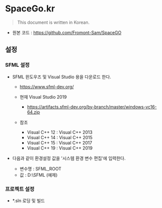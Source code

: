 # SpaceGo.kr

> This document is written in Korean. 

- 원본 코드 : https://github.com/Fromont-Sam/SpaceGO

## 설정

### SFML 설정

 - SFML 윈도우즈 및 Visual Studio 용을 다운로드 한다.
 
   - https://www.sfml-dev.org/
   
   - 현재 Visual Studio 2019 
   
      * https://artifacts.sfml-dev.org/by-branch/master/windows-vc16-64.zip
   
   - 참조
   
     * Visual C++ 12 : Visual C++ 2013
     * Visual C++ 14 : Visual C++ 2015
     * Visual C++ 15 : Visual C++ 2017
     * Visual C++ 19 : Visual C++ 2019
    
 - 다음과 같이 환경설정 값을 '시스템 환경 변수 편집'에 입력한다.
 
   * 변수명 : SFML_ROOT 
   * 값 : D:\SFML (예제)

### 프로젝트 설정

 - *.sln 로딩 및 빌드
 







